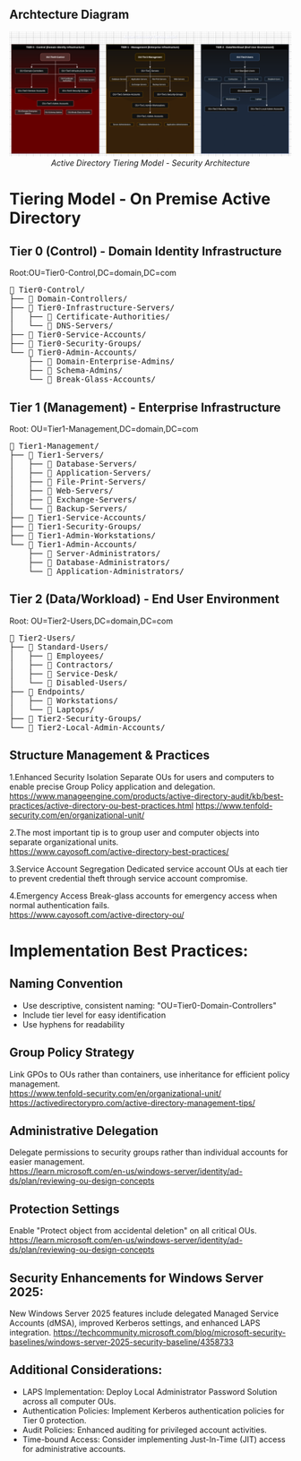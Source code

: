 ## Archtecture Diagram
<div align="center">
  <img src="./Images/AD-Tiering-Structure.png" alt="AD Tiering Model" width="1100">
  <br>
  <em>Active Directory Tiering Model - Security Architecture</em>
</div>


# Tiering Model - On Premise Active Directory

## Tier 0 (Control) - Domain Identity Infrastructure

Root:OU=Tier0-Control,DC=domain,DC=com
<pre>
📁 Tier0-Control/
├── 📁 Domain-Controllers/
├── 📁 Tier0-Infrastructure-Servers/
│   ├── 📁 Certificate-Authorities/
│   └── 📁 DNS-Servers/
├── 📁 Tier0-Service-Accounts/
├── 📁 Tier0-Security-Groups/
└── 📁 Tier0-Admin-Accounts/
    ├── 📁 Domain-Enterprise-Admins/
    ├── 📁 Schema-Admins/
    └── 📁 Break-Glass-Accounts/
</pre>

## Tier 1 (Management) - Enterprise Infrastructure

Root: OU=Tier1-Management,DC=domain,DC=com
<pre>
📁 Tier1-Management/
├── 📁 Tier1-Servers/
│   ├── 📁 Database-Servers/
│   ├── 📁 Application-Servers/
│   ├── 📁 File-Print-Servers/
│   ├── 📁 Web-Servers/
│   ├── 📁 Exchange-Servers/
│   └── 📁 Backup-Servers/
├── 📁 Tier1-Service-Accounts/
├── 📁 Tier1-Security-Groups/
├── 📁 Tier1-Admin-Workstations/
└── 📁 Tier1-Admin-Accounts/
    ├── 📁 Server-Administrators/
    ├── 📁 Database-Administrators/
    └── 📁 Application-Administrators/
</pre>

## Tier 2 (Data/Workload) - End User Environment

Root: OU=Tier2-Users,DC=domain,DC=com
<pre>
📁 Tier2-Users/
├── 📁 Standard-Users/
│   ├── 📁 Employees/
│   ├── 📁 Contractors/
│   ├── 📁 Service-Desk/
│   └── 📁 Disabled-Users/
├── 📁 Endpoints/
│   ├── 📁 Workstations/
│   └── 📁 Laptops/
├── 📁 Tier2-Security-Groups/
└── 📁 Tier2-Local-Admin-Accounts/
</pre>


## Structure Management & Practices

1.Enhanced Security Isolation
Separate OUs for users and computers to enable precise Group Policy application and delegation.
https://www.manageengine.com/products/active-directory-audit/kb/best-practices/active-directory-ou-best-practices.html
https://www.tenfold-security.com/en/organizational-unit/

2.The most important tip is to group user and computer objects into separate organizational units.         
https://www.cayosoft.com/active-directory-best-practices/

3.Service Account Segregation
Dedicated service account OUs at each tier to prevent credential theft through service account compromise.

4.Emergency Access
Break-glass accounts for emergency access when normal authentication fails.         
https://www.cayosoft.com/active-directory-ou/

# Implementation Best Practices:

## Naming Convention
- Use descriptive, consistent naming: "OU=Tier0-Domain-Controllers"
- Include tier level for easy identification
- Use hyphens for readability

## Group Policy Strategy
Link GPOs to OUs rather than containers, use inheritance for efficient policy management.         
https://www.tenfold-security.com/en/organizational-unit/
https://activedirectorypro.com/active-directory-management-tips/

## Administrative Delegation
Delegate permissions to security groups rather than individual accounts for easier management.         
https://learn.microsoft.com/en-us/windows-server/identity/ad-ds/plan/reviewing-ou-design-concepts

## Protection Settings
Enable "Protect object from accidental deletion" on all critical OUs.                           
https://learn.microsoft.com/en-us/windows-server/identity/ad-ds/plan/reviewing-ou-design-concepts

## Security Enhancements for Windows Server 2025:
New Windows Server 2025 features include delegated Managed Service Accounts (dMSA), improved Kerberos settings, and enhanced LAPS integration.
https://techcommunity.microsoft.com/blog/microsoft-security-baselines/windows-server-2025-security-baseline/4358733

## Additional Considerations:

- LAPS Implementation: Deploy Local Administrator Password Solution across all computer OUs.
- Authentication Policies: Implement Kerberos authentication policies for Tier 0 protection.
- Audit Policies: Enhanced auditing for privileged account activities.
- Time-bound Access: Consider implementing Just-In-Time (JIT) access for administrative accounts.
